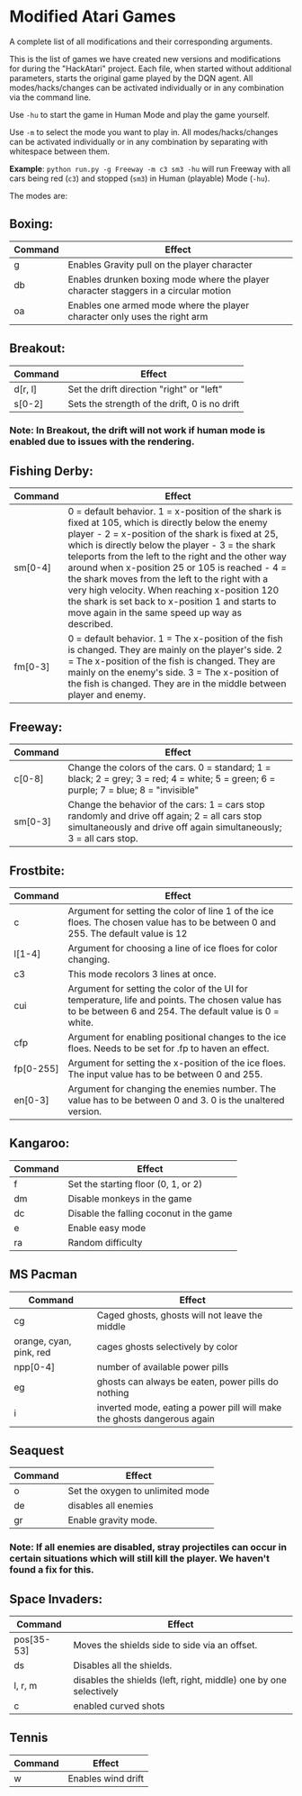 # Modified Atari Games

A complete list of all modifications and their corresponding arguments.

This is the list of games we have created new versions and modifications for during the "HackAtari" project. Each file, when started without additional parameters, starts the original game played by the DQN agent.
All modes/hacks/changes can be activated individually or in any combination via the command line.

Use `-hu` to start the game in Human Mode and play the game yourself.


Use `-m` to select the mode you want to play in. All modes/hacks/changes can be activated individually or in any combination by separating with whitespace between them.

**Example**: `python run.py -g Freeway -m c3 sm3 -hu` will run Freeway with all cars being red (`c3`) and stopped (`sm3`) in Human (playable) Mode (`-hu`).

The modes are:

## Boxing:
| Command | Effect                                                                               |
|---------|--------------------------------------------------------------------------------------|
| g       | Enables Gravity pull on the player character                                         |
| db      | Enables drunken boxing mode where the player character staggers in a circular motion |
| oa      | Enables one armed mode where the player character only uses the right arm            |

## Breakout:
| Command | Effect                                        |
|---------|-----------------------------------------------|
| d[r, l] | Set the drift direction "right" or "left"     |
| s[0-2]  | Sets the strength of the drift, 0 is no drift |

### Note: In Breakout, the drift will not work if human mode is enabled due to issues with the rendering.


## Fishing Derby:
| Command | Effect                                                                                                                                                                                                                                                                                                                                                                                                                                                                                                                         |
|---------|--------------------------------------------------------------------------------------------------------------------------------------------------------------------------------------------------------------------------------------------------------------------------------------------------------------------------------------------------------------------------------------------------------------------------------------------------------------------------------------------------------------------------------|
| sm[0-4] | 0 = default behavior. 1 = x-position of the shark is fixed at 105, which is directly below the enemy player - 2 = x-position of the shark is fixed at 25, which is directly below the player - 3 = the shark teleports from the left to the right and the other way around when x-position 25 or 105 is reached - 4 = the shark moves from the left to the right with a very high velocity. When reaching x-position 120 the shark is set back to x-position 1 and starts to move again in the same speed up way as described. |
| fm[0-3] | 0 = default behavior. 1 = The x-position of the fish is changed. They are mainly on the player's side. 2 = The x-position of the fish is changed. They are mainly on the enemy's side. 3 = The x-position of the fish is changed. They are in the middle between player and enemy.                                                                                                                                                                                                                                             |

## Freeway:
| Command | Effect                                                                                                                                                               |
|---------|----------------------------------------------------------------------------------------------------------------------------------------------------------------------|
| c[0-8]  | Change the colors of the cars. 0 = standard; 1 = black; 2 = grey; 3 = red; 4 = white; 5 = green; 6 = purple; 7 = blue; 8 = "invisible"                               |
| sm[0-3] | Change the behavior of the cars: 1 = cars stop randomly and drive off again; 2 = all cars stop simultaneously and drive off again simultaneously; 3 = all cars stop. |

## Frostbite:
| Command   | Effect                                                                                                                                                   |
|-----------|----------------------------------------------------------------------------------------------------------------------------------------------------------|
| c         | Argument for setting the color of line 1 of the ice floes. The chosen value has to be between 0 and 255. The default value is 12                         |
| l[1-4]    | Argument for choosing a line of ice floes for color changing.                                                                                            |
| c3        | This mode recolors 3 lines at once.                                                                                                                      |
| cui       | Argument for setting the color of the UI for temperature, life and points. The chosen value has to be between 6 and 254. The default value is 0 = white. |
| cfp       | Argument for enabling positional changes to the ice floes. Needs to be set for .fp to haven an effect.                                                   |
| fp[0-255] | Argument for setting the x-position of the ice floes. The input value has to be between 0 and 255.                                                       |
| en[0-3]   | Argument for changing the enemies number. The value has to be between 0 and 3. 0 is the unaltered version.                                               |

## Kangaroo:
| Command | Effect                                  |
|---------|-----------------------------------------|
| f       | Set the starting floor (0, 1, or 2)     |
| dm      | Disable monkeys in the game             |
| dc      | Disable the falling coconut in the game |
| e       | Enable easy mode                        |
| ra      | Random difficulty                       |

## MS Pacman
| Command                 | Effect                                                                  |
|-------------------------|-------------------------------------------------------------------------|
| cg                      | Caged ghosts, ghosts will not leave the middle                          |
| orange, cyan, pink, red | cages ghosts selectively by color                                       |
| npp[0-4]                | number of available power pills                                         |
| eg                      | ghosts can always be eaten, power pills do nothing                      |
| i                       | inverted mode, eating a power pill will make the ghosts dangerous again |

## Seaquest
| Command | Effect                           |
|---------|----------------------------------|
| o       | Set the oxygen to unlimited mode |
| de      | disables all enemies             |
| gr      | Enable gravity mode.             |

### Note: If all enemies are disabled, stray projectiles can occur in certain situations which will still kill the player. We haven't found a fix for this.


## Space Invaders:
| Command    | Effect                                                            |
|------------|-------------------------------------------------------------------|
| pos[35-53] | Moves the shields side to side via an offset.                     |
| ds         | Disables all the shields.                                         |
| l, r, m    | disables the shields (left, right, middle) one by one selectively |
| c          | enabled curved shots                                              |

## Tennis
| Command | Effect             |
|---------|--------------------|
| w       | Enables wind drift |